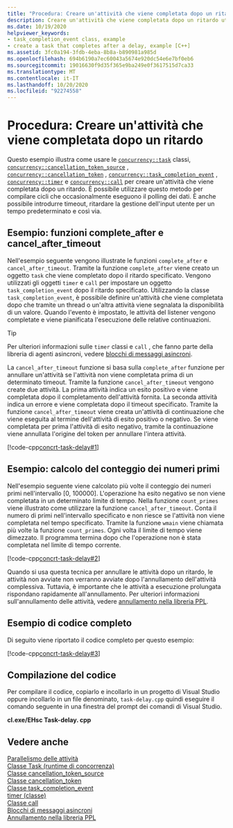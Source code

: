 ```yaml
---
title: "Procedura: Creare un'attività che viene completata dopo un ritardo"
description: Creare un'attività che viene completata dopo un ritardo utilizzando la libreria PPL ConcRT.
ms.date: 10/19/2020
helpviewer_keywords:
- task_completion_event class, example
- create a task that completes after a delay, example [C++]
ms.assetid: 3fc0a194-3fdb-4eba-8b8a-b890981a985d
ms.openlocfilehash: 694b6190a7ec60043a5674e920dc54e6e7bf0eb6
ms.sourcegitcommit: 19016630f9d35f365e9ba249e0f3617515d7ca33
ms.translationtype: MT
ms.contentlocale: it-IT
ms.lasthandoff: 10/20/2020
ms.locfileid: "92274558"
---
```

# <a name="how-to-create-a-task-that-completes-after-a-delay"></a>Procedura: Creare un'attività che viene completata dopo un ritardo

Questo esempio illustra come usare le [`concurrency::task`](../../parallel/concrt/reference/task-class.md) classi, [`concurrency::cancellation_token_source`](../../parallel/concrt/reference/cancellation-token-source-class.md) , [`concurrency::cancellation_token`](../../parallel/concrt/reference/cancellation-token-class.md) , [`concurrency::task_completion_event`](../../parallel/concrt/reference/task-completion-event-class.md) , [`concurrency::timer`](../../parallel/concrt/reference/timer-class.md) e [`concurrency::call`](../../parallel/concrt/reference/call-class.md) per creare un'attività che viene completata dopo un ritardo. È possibile utilizzare questo metodo per compilare cicli che occasionalmente eseguono il polling dei dati. È anche possibile introdurre timeout, ritardare la gestione dell'input utente per un tempo predeterminato e così via.

## <a name="example-complete_after-and-cancel_after_timeout-functions"></a>Esempio: funzioni complete_after e cancel_after_timeout

Nell'esempio seguente vengono illustrate le funzioni `complete_after` e `cancel_after_timeout`. Tramite la funzione `complete_after` viene creato un oggetto `task` che viene completato dopo il ritardo specificato. Vengono utilizzati gli oggetti `timer` e `call` per impostare un oggetto `task_completion_event` dopo il ritardo specificato. Utilizzando la classe `task_completion_event`, è possibile definire un'attività che viene completata dopo che tramite un thread o un'altra attività viene segnalata la disponibilità di un valore. Quando l'evento è impostato, le attività del listener vengono completate e viene pianificata l'esecuzione delle relative continuazioni.

> [!TIP]
> Per ulteriori informazioni sulle `timer` classi e `call` , che fanno parte della libreria di agenti asincroni, vedere [blocchi di messaggi asincroni](../../parallel/concrt/asynchronous-message-blocks.md).

La `cancel_after_timeout` funzione si basa sulla `complete_after` funzione per annullare un'attività se l'attività non viene completata prima di un determinato timeout. Tramite la funzione `cancel_after_timeout` vengono create due attività. La prima attività indica un esito positivo e viene completata dopo il completamento dell'attività fornita. La seconda attività indica un errore e viene completata dopo il timeout specificato. Tramite la funzione `cancel_after_timeout` viene creata un'attività di continuazione che viene eseguita al termine dell'attività di esito positivo o negativo. Se viene completata per prima l'attività di esito negativo, tramite la continuazione viene annullata l'origine del token per annullare l'intera attività.

[!code-cpp[concrt-task-delay#1](../../parallel/concrt/codesnippet/cpp/how-to-create-a-task-that-completes-after-a-delay_1.cpp)]

## <a name="example-compute-count-of-prime-numbers"></a>Esempio: calcolo del conteggio dei numeri primi

Nell'esempio seguente viene calcolato più volte il conteggio dei numeri primi nell'intervallo [0, 100000]. L'operazione ha esito negativo se non viene completata in un determinato limite di tempo. Nella funzione `count_primes` viene illustrato come utilizzare la funzione `cancel_after_timeout`. Conta il numero di primi nell'intervallo specificato e non riesce se l'attività non viene completata nel tempo specificato. Tramite la funzione `wmain` viene chiamata più volte la funzione `count_primes`. Ogni volta il limite di tempo viene dimezzato. Il programma termina dopo che l'operazione non è stata completata nel limite di tempo corrente.

[!code-cpp[concrt-task-delay#2](../../parallel/concrt/codesnippet/cpp/how-to-create-a-task-that-completes-after-a-delay_2.cpp)]

Quando si usa questa tecnica per annullare le attività dopo un ritardo, le attività non avviate non verranno avviate dopo l'annullamento dell'attività complessiva. Tuttavia, è importante che le attività a esecuzione prolungata rispondano rapidamente all'annullamento. Per ulteriori informazioni sull'annullamento delle attività, vedere [annullamento nella libreria PPL](cancellation-in-the-ppl.md).

## <a name="complete-code-example"></a>Esempio di codice completo

Di seguito viene riportato il codice completo per questo esempio:

[!code-cpp[concrt-task-delay#3](../../parallel/concrt/codesnippet/cpp/how-to-create-a-task-that-completes-after-a-delay_3.cpp)]

## <a name="compiling-the-code"></a>Compilazione del codice

Per compilare il codice, copiarlo e incollarlo in un progetto di Visual Studio oppure incollarlo in un file denominato, `task-delay.cpp` quindi eseguire il comando seguente in una finestra del prompt dei comandi di Visual Studio.

**cl.exe/EHsc Task-delay. cpp**

## <a name="see-also"></a>Vedere anche

[Parallelismo delle attività](../../parallel/concrt/task-parallelism-concurrency-runtime.md)<br/>
[Classe Task (runtime di concorrenza)](../../parallel/concrt/reference/task-class.md)<br/>
[Classe cancellation_token_source](../../parallel/concrt/reference/cancellation-token-source-class.md)<br/>
[Classe cancellation_token](../../parallel/concrt/reference/cancellation-token-class.md)<br/>
[Classe task_completion_event](../../parallel/concrt/reference/task-completion-event-class.md)<br/>
[timer (classe)](../../parallel/concrt/reference/timer-class.md)<br/>
[Classe call](../../parallel/concrt/reference/call-class.md)<br/>
[Blocchi di messaggi asincroni](../../parallel/concrt/asynchronous-message-blocks.md)<br/>
[Annullamento nella libreria PPL](cancellation-in-the-ppl.md)

